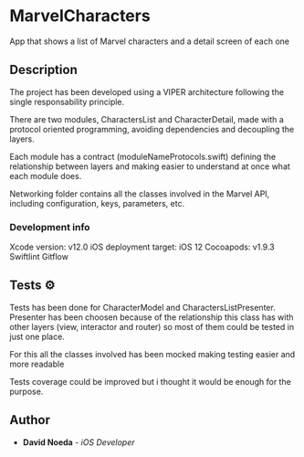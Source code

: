 # MarvelCharacters

App that shows a list of Marvel characters and a detail screen of each one

## Description

The project has been developed using a VIPER architecture following the single responsability principle.

There are two modules, CharactersList and CharacterDetail, made with a protocol oriented programming, avoiding dependencies and decoupling the layers. 

Each module has a contract (moduleNameProtocols.swift) defining the relationship between layers and making easier to understand at once what each module does.

Networking folder contains all the classes involved in the Marvel API, including configuration, keys, parameters, etc.

### Development info 

Xcode version: v12.0
iOS deployment target: iOS 12
Cocoapods: v1.9.3
Swiftlint
Gitflow


## Tests ⚙️

Tests has been done for CharacterModel and CharactersListPresenter. Presenter has been choosen because of the relationship this class has with other layers (view, interactor and router) so most of them could be tested in just one place. 

For this all the classes involved has been mocked making testing easier and more readable

Tests coverage could be improved but i thought it would be enough for the purpose.


## Author

* **David Noeda** - *iOS Developer*
